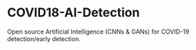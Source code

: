 # COVID18-AI-Detection
Open source Artificial Intelligence (CNNs &amp; GANs) for COVID-19 detection/early detection.
